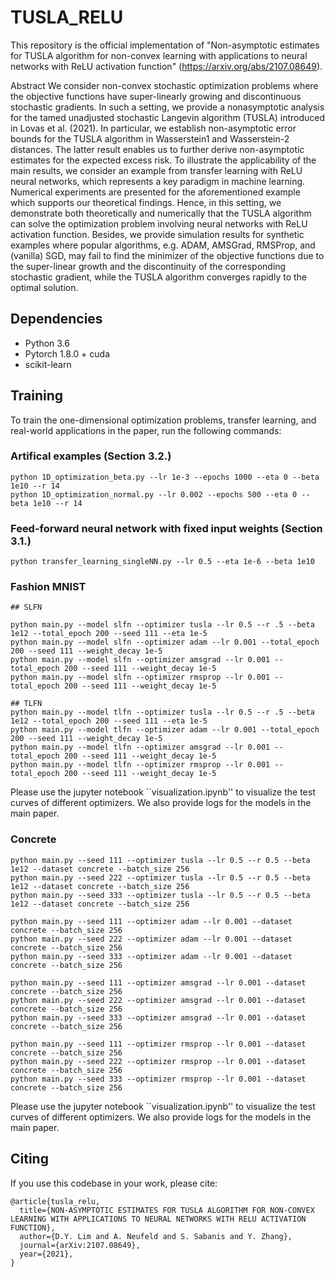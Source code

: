 # TUSLA_RELU

This repository is the official implementation of "Non-asymptotic estimates for TUSLA algorithm for non-convex learning with applications to neural networks with ReLU activation function" (https://arxiv.org/abs/2107.08649).

Abstract
We consider non-convex stochastic optimization problems where the objective functions have super-linearly growing and discontinuous stochastic gradients. In such a setting, we provide a nonasymptotic analysis for the tamed unadjusted stochastic Langevin algorithm (TUSLA) introduced in Lovas et al. (2021). In particular, we establish non-asymptotic error bounds for the TUSLA algorithm in Wasserstein1 and Wasserstein-2 distances. The latter result enables us to further derive non-asymptotic estimates for the expected excess risk. To illustrate the applicability of the main results, we consider an example from transfer learning with ReLU neural networks, which represents a key paradigm in machine learning. Numerical experiments are presented for the aforementioned example which supports our theoretical findings. Hence, in this setting, we demonstrate both theoretically and numerically that the TUSLA algorithm can solve the optimization problem involving neural networks with ReLU activation function. Besides, we provide simulation results for synthetic examples where popular algorithms, e.g. ADAM, AMSGrad, RMSProp, and (vanilla) SGD, may fail to find the minimizer of the objective functions due to the super-linear growth and the discontinuity of the corresponding stochastic gradient, while the TUSLA algorithm converges rapidly to the optimal solution.

## Dependencies

- Python 3.6
- Pytorch 1.8.0 + cuda
- scikit-learn

## Training

To train the one-dimensional optimization problems, transfer learning, and real-world applications in the paper, run the following commands:

### Artifical examples (Section 3.2.)
```train
python 1D_optimization_beta.py --lr 1e-3 --epochs 1000 --eta 0 --beta 1e10 --r 14
python 1D_optimization_normal.py --lr 0.002 --epochs 500 --eta 0 --beta 1e10 --r 14
```

### Feed-forward neural network with fixed input weights (Section 3.1.)
```train
python transfer_learning_singleNN.py --lr 0.5 --eta 1e-6 --beta 1e10
```

### Fashion MNIST
```train
## SLFN

python main.py --model slfn --optimizer tusla --lr 0.5 --r .5 --beta 1e12 --total_epoch 200 --seed 111 --eta 1e-5 
python main.py --model slfn --optimizer adam --lr 0.001 --total_epoch 200 --seed 111 --weight_decay 1e-5
python main.py --model slfn --optimizer amsgrad --lr 0.001 --total_epoch 200 --seed 111 --weight_decay 1e-5
python main.py --model slfn --optimizer rmsprop --lr 0.001 --total_epoch 200 --seed 111 --weight_decay 1e-5

## TLFN
python main.py --model tlfn --optimizer tusla --lr 0.5 --r .5 --beta 1e12 --total_epoch 200 --seed 111 --eta 1e-5 
python main.py --model tlfn --optimizer adam --lr 0.001 --total_epoch 200 --seed 111 --weight_decay 1e-5
python main.py --model tlfn --optimizer amsgrad --lr 0.001 --total_epoch 200 --seed 111 --weight_decay 1e-5
python main.py --model tlfn --optimizer rmsprop --lr 0.001 --total_epoch 200 --seed 111 --weight_decay 1e-5
```
Please use the jupyter notebook ``visualization.ipynb'' to visualize the test curves of different optimizers. We also provide logs for the models in the main paper. 

### Concrete
```train
python main.py --seed 111 --optimizer tusla --lr 0.5 --r 0.5 --beta 1e12 --dataset concrete --batch_size 256
python main.py --seed 222 --optimizer tusla --lr 0.5 --r 0.5 --beta 1e12 --dataset concrete --batch_size 256
python main.py --seed 333 --optimizer tusla --lr 0.5 --r 0.5 --beta 1e12 --dataset concrete --batch_size 256 

python main.py --seed 111 --optimizer adam --lr 0.001 --dataset concrete --batch_size 256
python main.py --seed 222 --optimizer adam --lr 0.001 --dataset concrete --batch_size 256
python main.py --seed 333 --optimizer adam --lr 0.001 --dataset concrete --batch_size 256 

python main.py --seed 111 --optimizer amsgrad --lr 0.001 --dataset concrete --batch_size 256
python main.py --seed 222 --optimizer amsgrad --lr 0.001 --dataset concrete --batch_size 256
python main.py --seed 333 --optimizer amsgrad --lr 0.001 --dataset concrete --batch_size 256 

python main.py --seed 111 --optimizer rmsprop --lr 0.001 --dataset concrete --batch_size 256
python main.py --seed 222 --optimizer rmsprop --lr 0.001 --dataset concrete --batch_size 256
python main.py --seed 333 --optimizer rmsprop --lr 0.001 --dataset concrete --batch_size 256
```
Please use the jupyter notebook ``visualization.ipynb'' to visualize the test curves of different optimizers. We also provide logs for the models in the main paper. 


## Citing
If you use this codebase in your work, please cite:
```
@article{tusla_relu,
  title={NON-ASYMPTOTIC ESTIMATES FOR TUSLA ALGORITHM FOR NON-CONVEX LEARNING WITH APPLICATIONS TO NEURAL NETWORKS WITH RELU ACTIVATION FUNCTION},
  author={D.Y. Lim and A. Neufeld and S. Sabanis and Y. Zhang},
  journal={arXiv:2107.08649},
  year={2021},  
}
```
